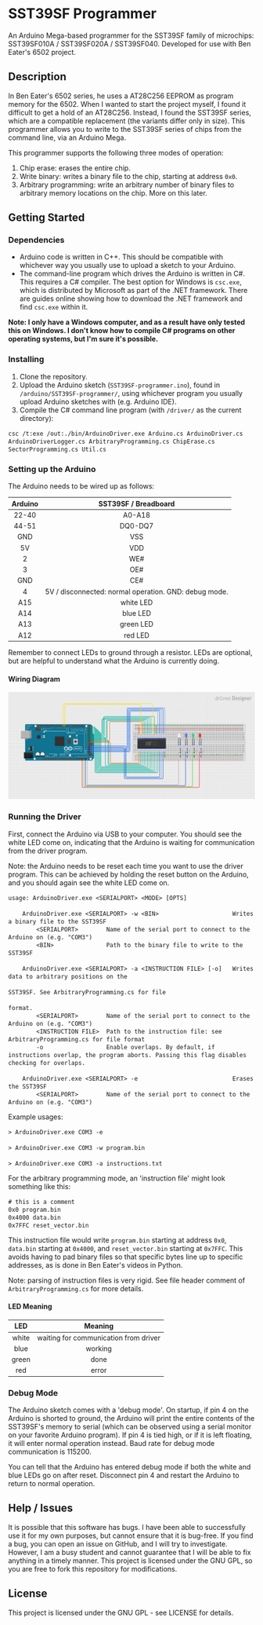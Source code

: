 # SST39SF Programmer

An Arduino Mega-based programmer for the SST39SF family of microchips: SST39SF010A / SST39SF020A / SST39SF040. Developed for use with Ben Eater's 6502 project.

## Description

In Ben Eater's 6502 series, he uses a AT28C256 EEPROM as program memory for the 6502. When I wanted to start the project myself, I found it difficult to get a hold of an AT28C256. Instead, I found the SST39SF series, which are a compatible replacement (the variants differ only in size). This programmer allows you to write to the SST39SF series of chips from the command line, via an Arduino Mega.

This programmer supports the following three modes of operation:

1. Chip erase: erases the entire chip.
2. Write binary: writes a binary file to the chip, starting at address `0x0`.
3. Arbitrary programming: write an arbitrary number of binary files to arbitrary memory locations on the chip. More on this later.

## Getting Started

### Dependencies

- Arduino code is written in C++. This should be compatible with whichever way you usually use to upload a sketch to your Arduino.
- The command-line program which drives the Arduino is written in C#. This requires a C# compiler. The best option for Windows is `csc.exe`, which is distributed by Microsoft as part of the .NET framework. There are guides online showing how to download the .NET framework and find `csc.exe` within it.

**Note: I only have a Windows computer, and as a result have only tested this on Windows. I don't know how to compile C# programs on other operating systems, but I'm sure it's possible.**

### Installing

1. Clone the repository.
2. Upload the Arduino sketch (`SST39SF-programmer.ino`), found in `/arduino/SST39SF-programmer/`, using whichever program you usually upload Arduino sketches with (e.g. Arduino IDE).
3. Compile the C# command line program (with `/driver/` as the current directory):

```
csc /t:exe /out:./bin/ArduinoDriver.exe Arduino.cs ArduinoDriver.cs ArduinoDriverLogger.cs ArbitraryProgramming.cs ChipErase.cs SectorProgramming.cs Util.cs
```

### Setting up the Arduino

The Arduino needs to be wired up as follows:

| Arduino |                  SST39SF / Breadboard                 |
|:-------:|:-----------------------------------------------------:|
|  22-40  |                         A0-A18                        |
|  44-51  |                        DQ0-DQ7                        |
|   GND   |                          VSS                          |
|    5V   |                          VDD                          |
|    2    |                          WE#                          |
|    3    |                          OE#                          |
|   GND   |                          CE#                          |
|    4    | 5V / disconnected: normal operation. GND: debug mode. |
|   A15   |                       white LED                       |
|   A14   |                        blue LED                       |
|   A13   |                       green LED                       |
|   A12   |                        red LED                        |

Remember to connect LEDs to ground through a resistor. LEDs are optional, but are helpful to understand what the Arduino is currently doing.

#### Wiring Diagram

![Arduino Wiring Diagram](https://github.com/alexandergillon/SST39SF-programmer/blob/main/arduino/circuit.png?raw=true)

### Running the Driver

First, connect the Arduino via USB to your computer. You should see the white LED come on, indicating that the Arduino is waiting for communication from the driver program.

Note: the Arduino needs to be reset each time you want to use the driver program. This can be achieved by holding the reset button on the Arduino, and you should again see the white LED come on.

```
usage: ArduinoDriver.exe <SERIALPORT> <MODE> [OPTS]

    ArduinoDriver.exe <SERIALPORT> -w <BIN>                     Writes a binary file to the SST39SF
        <SERIALPORT>        Name of the serial port to connect to the Arduino on (e.g. "COM3")
        <BIN>               Path to the binary file to write to the SST39SF

    ArduinoDriver.exe <SERIALPORT> -a <INSTRUCTION FILE> [-o]   Writes data to arbitrary positions on the
                                                                SST39SF. See ArbitraryProgramming.cs for file
                                                                format.
        <SERIALPORT>        Name of the serial port to connect to the Arduino on (e.g. "COM3")
        <INSTRUCTION FILE>  Path to the instruction file: see ArbitraryProgramming.cs for file format
        -o                  Enable overlaps. By default, if instructions overlap, the program aborts. Passing this flag disables checking for overlaps.

    ArduinoDriver.exe <SERIALPORT> -e                           Erases the SST39SF
        <SERIALPORT>        Name of the serial port to connect to the Arduino on (e.g. "COM3")
```

Example usages:

```
> ArduinoDriver.exe COM3 -e

> ArduinoDriver.exe COM3 -w program.bin

> ArduinoDriver.exe COM3 -a instructions.txt
```

For the arbitrary programming mode, an 'instruction file' might look something like this:

```
# this is a comment
0x0 program.bin
0x4000 data.bin
0x7FFC reset_vector.bin
```

This instruction file would write `program.bin` starting at address `0x0`, `data.bin` starting at `0x4000`, and `reset_vector.bin` starting at `0x7FFC`. This avoids having to pad binary files so that specific bytes line up to specific addresses, as is done in Ben Eater's videos in Python. 

Note: parsing of instruction files is very rigid. See file header comment of `ArbitraryProgramming.cs` for more details.

#### LED Meaning

|  LED  |                Meaning                |
|:-----:|:-------------------------------------:|
| white | waiting for communication from driver |
|  blue |                working                |
| green |                  done                 |
|  red  |                 error                 |

### Debug Mode

The Arduino sketch comes with a 'debug mode'. On startup, if pin 4 on the Arduino is shorted to ground, the Arduino will print the entire contents of the SST39SF's memory to serial (which can be observed using a serial monitor on your favorite Arduino program). If pin 4 is tied high, or if it is left floating, it will enter normal operation instead. Baud rate for debug mode communication is 115200.

You can tell that the Arduino has entered debug mode if both the white and blue LEDs go on after reset. Disconnect pin 4 and restart the Arduino to return to normal operation.

## Help / Issues

It is possible that this software has bugs. I have been able to successfully use it for my own purposes, but cannot ensure that it is bug-free. If you find a bug, you can open an issue on GitHub, and I will try to investigate. However, I am a busy student and cannot guarantee that I will be able to fix anything in a timely manner. This project is licensed under the GNU GPL, so you are free to fork this repository for modifications.

## License

This project is licensed under the GNU GPL - see LICENSE for details.
